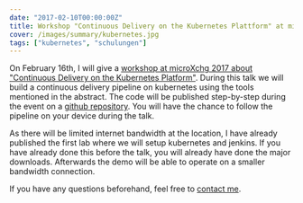 ```yaml
---
date: "2017-02-10T00:00:00Z"
title: Workshop "Continuous Delivery on the Kubernetes Plattform" at microXchg 2017
cover: /images/summary/kubernetes.jpg
tags: ["kubernetes", "schulungen"]
---
```


On February 16th, I will give a [workshop at microXchg 2017 about "Continuous Delivery on the Kubernetes Platform"](http://sched.co/93vH). During this talk we will build a continuous delivery pipeline on kubernetes using the tools mentioned in the abstract. The code will be published step-by-step during the event on a [github repository](https://github.com/nbyl/cd-workshop-demo). You will have the chance to follow the pipeline on your device during the talk.

 As there will be limited internet bandwidth at the location, I have already published the first lab where we will setup kubernetes and jenkins. If you have already done this before the talk, you will already have done the major downloads. Afterwards the demo will be able to operate on a smaller bandwidth connection.

  If you have any questions beforehand, feel free to [contact me](https://about.me/nicolasbyl).

